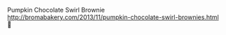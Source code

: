 Pumpkin Chocolate Swirl Brownie	http://bromabakery.com/2013/11/pumpkin-chocolate-swirl-brownies.html	
਍